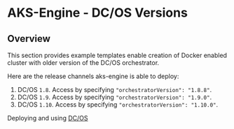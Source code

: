 # AKS-Engine - DC/OS Versions

## Overview

This section provides example templates enable creation of Docker enabled cluster with older version of the DC/OS orchestrator.

Here are the release channels aks-engine is able to deploy:

1. DC/OS `1.8`.  Access by specifying `"orchestratorVersion": "1.8.8"`.
2. DC/OS `1.9`.  Access by specifying `"orchestratorVersion": "1.9.0"`.
3. DC/OS `1.10`.  Access by specifying `"orchestratorVersion": "1.10.0"`.

Deploying and using [DC/OS](../../docs/dcos.md)

